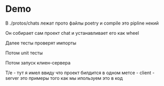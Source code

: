 # Demo 

В ./protos/chats лежат прото файлы 
poetry и compile это pipline некий 

Он собирает сам проект chat и устанавливает его как wheel 

Далее тесты проверят импорты

Потом unit тесты 

Потом запуск клиен-сервера 

Т/е - тут я имел ввиду что проект билдится в одном метсе - client - server это примеры того как мы ипользуем это в код
